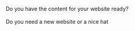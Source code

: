Do you have the content for your website ready?<br/><br/>Do you need a new website or a nice hat<br/>